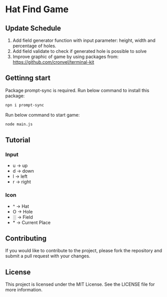 # Hat Find Game

## Update Schedule

1. Add field generator function with input parameter: height, width and percentage of holes.
2. Add field validate to check if generated hole is possible to solve
3. Improve graphic of game by using packages from: <https://github.com/cronvel/terminal-kit>

## Gettinng start

Package prompt-sync is required. Run below command to install this package:

```bash
npn i prompt-sync
```

Run below command to start game:

```bash
node main.js
```

## Tutorial

### Input

- u -> up
- d -> down
- l -> left
- r -> right

### Icon

- ^ -> Hat
- O -> Hole
- ░ -> Field
- \*  -> Current Place

## Contributing

If you would like to contribute to the project, please fork the repository and submit a pull request with your changes.

## License

This project is licensed under the MIT License. See the LICENSE file for more information.
